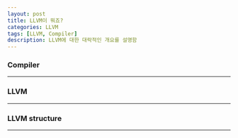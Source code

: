 ```yaml
---
layout: post
title: LLVM이 뭐죠? 
categories: LLVM
tags: [LLVM, Compiler]
description: LLVM에 대한 대락적인 개요를 설명함
---
```


### Compiler
---


### LLVM
---

### LLVM structure
---
